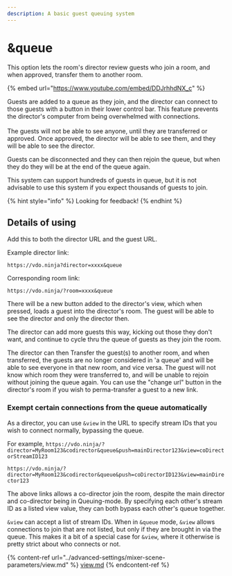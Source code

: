 ```yaml
---
description: A basic guest queuing system
---
```


# \&queue

This option lets the room's director review guests who join a room, and when approved, transfer them to another room.&#x20;

{% embed url="https://www.youtube.com/embed/DDJrhhdNX_c" %}

Guests are added to a queue as they join, and the director can connect to those guests with a button in their lower control bar. This feature prevents the director's computer from being overwhelmed with connections.\
\
The guests will not be able to see anyone, until they are transferred or approved. Once approved, the director will be able to see them, and they will be able to see the director.

Guests can be disconnected and they can then rejoin the queue, but when they do they will be at the end of the queue again.

This system can support hundreds of guests in queue, but it is not advisable to use this system if you expect thousands of guests to join.

{% hint style="info" %}
Looking for feedback!
{% endhint %}

## Details of using

Add this to both the director URL and the guest URL.

Example director link:

```
https://vdo.ninja?director=xxxx&queue
```

Corresponding room link:

```
https://vdo.ninja/?room=xxxx&queue
```

There will be a new button added to the director's view, which when pressed, loads a guest into the director's room. The guest will be able to see the director and only the director then.

The director can add more guests this way, kicking out those they don't want, and continue to cycle thru the queue of guests as they join the room.

The director can then Transfer the guest(s) to another room, and when transferred, the guests are no longer considered in 'a queue' and will be able to see everyone in that new room, and vice versa. The guest will not know which room they were transferred to, and will be unable to rejoin without joining the queue again. You can use the "change url" button in the director's room if you wish to perma-transfer a guest to a new link.

### Exempt certain connections from the queue automatically

As a director, you can use `&view` in the URL to specify stream IDs that you wish to connect normally, bypassing the queue.

For example,  `https://vdo.ninja/?director=MyRoom123&codirector&queue&push=mainDirector123&view=coDirectorStreamID123`

`https://vdo.ninja/?director=MyRoom123&codirector&queue&push=coDirectorID123&view=mainDirector123`

The above links allows a co-director join the room, despite the main director and co-director being in Queuing-mode. By specifying each other's stream ID as a listed view value, they can both bypass each other's queue together.

`&view` can accept a list of stream IDs.  When in `&queue` mode, `&view` allows connections to join that are not listed, but only if they are brought in via the queue. This makes it a bit of a special case for `&view`, where it otherwise is pretty strict about who connects or not.

{% content-ref url="../advanced-settings/mixer-scene-parameters/view.md" %}
[view.md](../advanced-settings/mixer-scene-parameters/view.md)
{% endcontent-ref %}
